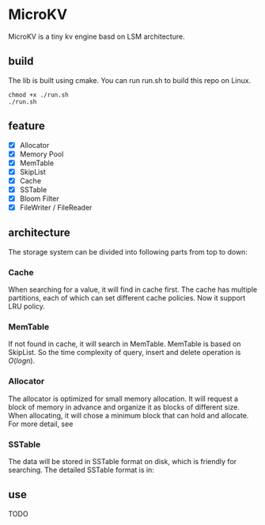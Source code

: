 # MicroKV

MicroKV is a tiny kv engine basd on LSM architecture.

## build

The lib is built using cmake. You can run run.sh to build this repo on Linux.

```
chmod +x ./run.sh
./run.sh
```

## feature

* [x] Allocator
* [x] Memory Pool
* [x] MemTable
* [x] SkipList
* [x] Cache
* [x] SSTable
* [x] Bloom Filter
* [x] FileWriter / FileReader

## architecture

The storage system can be divided into following parts from top to down:

### Cache

When searching for a value, it will find in cache first. The cache has multiple partitions, each of which can set different cache policies. Now it support LRU policy.

### MemTable

If not found in cache, it will search in MemTable. MemTable is based on SkipList. So the time complexity of query, insert and delete operation is $O(logn)$.

### Allocator

The allocator is optimized for small memory allocation. It will request a block of memory in advance and organize it as blocks of different size. When allocating, it will chose a minimum block that can hold and allocate. For more detail, see

### SSTable

The data will be stored in SSTable format on disk, which is friendly for searching. The detailed SSTable format is in: 

## use

TODO

